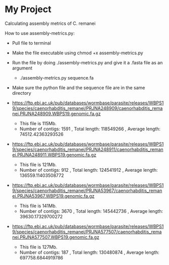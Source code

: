 # My Project

Calculating assembly metrics of C. remanei

How to use assembly-metrics.py:
- Pull file to terminal
- Make the file executable using chmod +x assembly-metrics.py
- Run the file by doing ./assembly-metrics.py and give it a .fasta file as an argument
    - ./assembly-metrics.py sequence.fa
- Make sure the python file and the sequence file are in the same directory

 

- https://ftp.ebi.ac.uk/pub/databases/wormbase/parasite/releases/WBPS19/species/caenorhabditis_remanei/PRJNA248909/caenorhabditis_remanei.PRJNA248909.WBPS19.genomic.fa.gz
    - This file is 115Mb.
    - Number of contigs: 1591 , Total length: 118549266 , Average length: 74512.42363293526
- https://ftp.ebi.ac.uk/pub/databases/wormbase/parasite/releases/WBPS19/species/caenorhabditis_remanei/PRJNA248911/caenorhabditis_remanei.PRJNA248911.WBPS19.genomic.fa.gz
    - This file is 121Mb.
    - Number of contigs: 912 , Total length: 124541912 , Average length: 136559.11403508772
- https://ftp.ebi.ac.uk/pub/databases/wormbase/parasite/releases/WBPS19/species/caenorhabditis_remanei/PRJNA53967/caenorhabditis_remanei.PRJNA53967.WBPS19.genomic.fa.gz
    - This file is 141Mb.
    - Number of contigs: 3670 , Total length: 145442736 , Average length: 39630.17329700272
- https://ftp.ebi.ac.uk/pub/databases/wormbase/parasite/releases/WBPS19/species/caenorhabditis_remanei/PRJNA577507/caenorhabditis_remanei.PRJNA577507.WBPS19.genomic.fa.gz
    - This file is 127Mb.
    - Number of contigs: 187 , Total length: 130480874 , Average length: 697758.6844919786
